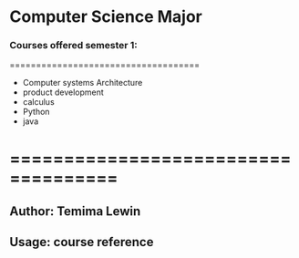 # Computer Science Major
### Courses offered semester 1:
====================================
* Computer systems Architecture
* product development
* calculus
* Python
* java
# ====================================
## Author: Temima Lewin
## Usage: course reference


